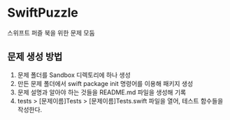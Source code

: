 # SwiftPuzzle
스위프트 퍼즐 북을 위한 문제 모둠

## 문제 생성 방법
1. 문제 폴더를 Sandbox 디렉토리에 하나 생성
2. 만든 문제 폴더에서 swift package init 명령어를 이용해 패키지 생성
3. 문제 설명과 알아야 하는 것들을 README.md 파일을 생성해 기록
4. tests > [문제이름]Tests > [문제이름]Tests.swift 파일을 열어, 테스트 함수들을 작성한다.
